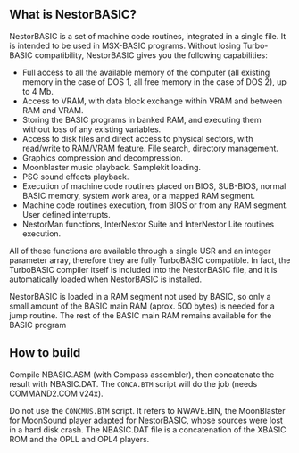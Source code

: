 ﻿## What is NestorBASIC? ##

NestorBASIC is a set of machine code routines, integrated in a single file. It is intended to be used in MSX-BASIC programs. Without losing Turbo-BASIC compatibility, NestorBASIC gives you the following capabilities:

- Full access to all the available memory of the computer (all existing memory in the case of DOS 1, all free memory in the case of DOS 2), up to 4 Mb.
- Access to VRAM, with data block exchange within VRAM and between RAM and VRAM.
- Storing the BASIC programs in banked RAM, and executing them without loss of any existing variables.
- Access to disk files and direct access to physical sectors, with read/write to RAM/VRAM feature. File search, directory management. 
- Graphics compression and decompression.
- Moonblaster music playback. Samplekit loading.
- PSG sound effects playback.
- Execution of machine code routines placed on BIOS, SUB-BIOS, normal BASIC memory, system work area, or a mapped RAM segment.
- Machine code routines execution, from BIOS or from any RAM segment. User defined interrupts.
- NestorMan functions, InterNestor Suite and InterNestor Lite routines execution.

All of these functions are available through a single USR and an integer parameter array, therefore they are fully TurboBASIC compatible. In fact, the TurboBASIC compiler itself is included into the NestorBASIC file, and it is automatically loaded when NestorBASIC is installed.

NestorBASIC is loaded in a RAM segment not used by BASIC, so only a small amount of the BASIC main RAM (aprox. 500 bytes) is needed for a jump routine. The rest of the BASIC main RAM remains available for the BASIC program

## How to build ##

Compile NBASIC.ASM (with Compass assembler), then concatenate the result with NBASIC.DAT. The `CONCA.BTM` script will do the job (needs COMMAND2.COM v24x).

Do not use the `CONCMUS.BTM` script. It refers to NWAVE.BIN, the MoonBlaster for MoonSound player adapted for NestorBASIC, whose sources were lost in a hard disk crash. The NBASIC.DAT file is a concatenation of the XBASIC ROM and the OPLL and OPL4 players.
